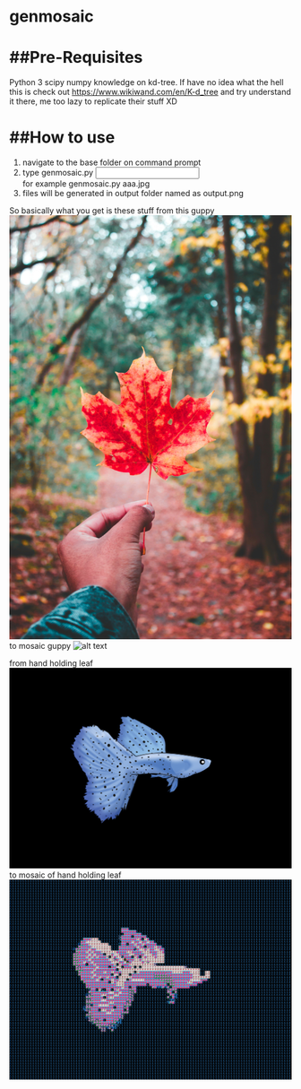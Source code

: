 # genmosaic

##Pre-Requisites
=============
Python 3
scipy
numpy
knowledge on kd-tree. If have no idea what the hell this is check out https://www.wikiwand.com/en/K-d_tree and try understand it there, me too lazy to replicate their stuff  XD



##How to use
=============
1. navigate to the base folder on command prompt
2. type genmosaic.py <input name>  
   for example genmosaic.py aaa.jpg
3. files will be generated in output folder named as output.png


So basically what you get is these stuff
from this guppy
![alt text](https://github.com/gamesbrewer/genmosaic/blob/master/aaa.jpg?raw=true)
to mosaic guppy
![alt text](https://github.com/gamesbrewer/genmosaic/blob/master/output/output1.png?raw=true)


from hand holding leaf
![alt text](https://github.com/gamesbrewer/genmosaic/blob/master/bluegrassguppy.png?raw=true)
to mosaic of hand holding leaf
![alt text](https://github.com/gamesbrewer/genmosaic/blob/master/output/output0.png?raw=true)
